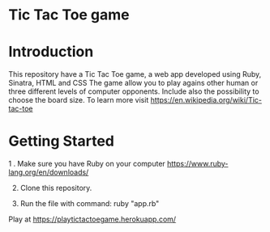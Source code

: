 # Tic Tac Toe game

# Introduction

This repository have a Tic Tac Toe game, a web app developed using Ruby, Sinatra, HTML and CSS
The game allow you to play agains other human or three different levels of computer opponents.
Include also the possibility to choose the board size.
To learn more visit https://en.wikipedia.org/wiki/Tic-tac-toe

# Getting Started

   1 . Make sure you have Ruby on your computer https://www.ruby-lang.org/en/downloads/ 
   
   2. Clone this repository.
   
   3. Run the file with command: ruby "app.rb" 

Play at https://playtictactoegame.herokuapp.com/
